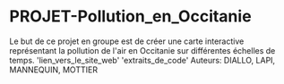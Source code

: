 # PROJET-Pollution_en_Occitanie
Le but de ce projet en groupe est de créer une carte interactive représentant la pollution de l'air en Occitanie sur différentes échelles de temps.
'lien_vers_le_site_web'
'extraits_de_code'
Auteurs: DIALLO, LAPI, MANNEQUIN, MOTTIER
